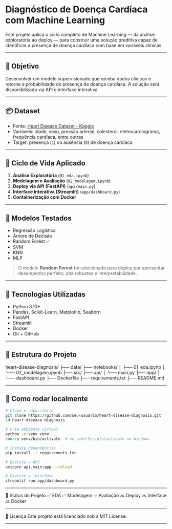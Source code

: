 # Diagnóstico de Doença Cardíaca com Machine Learning

Este projeto aplica o ciclo completo de Machine Learning — da análise exploratória ao deploy — para construir uma solução preditiva capaz de identificar a presença de doença cardíaca com base em variáveis clínicas.

---

## 🎯 Objetivo

Desenvolver um modelo supervisionado que receba dados clínicos e retorne a probabilidade de presença de doença cardíaca. A solução será disponibilizada via API e interface interativa.

---

## 📦 Dataset

- Fonte: [Heart Disease Dataset - Kaggle](https://www.kaggle.com/datasets/johnsmith88/heart-disease-dataset)
- Variáveis: idade, sexo, pressão arterial, colesterol, eletrocardiograma, frequência cardíaca, entre outras
- Target: presença (`1`) ou ausência (`0`) de doença cardíaca

---

## 🧪 Ciclo de Vida Aplicado

1. **Análise Exploratória** (`01_eda.ipynb`)
2. **Modelagem e Avaliação** (`02_modelagem.ipynb`)
3. **Deploy via API (FastAPI)** (`api/main.py`)
4. **Interface interativa (Streamlit)** (`app/dashboard.py`)
5. **Containerização com Docker**

---

## 🧠 Modelos Testados

- Regressão Logística
- Árvore de Decisão
- Random Forest ✅
- SVM
- KNN
- MLP

> O modelo **Random Forest** foi selecionado para deploy por apresentar desempenho perfeito, alta robustez e interpretabilidade.

---

## 🚀 Tecnologias Utilizadas

- Python 3.10+
- Pandas, Scikit-Learn, Matplotlib, Seaborn
- FastAPI
- Streamlit
- Docker
- Git + GitHub

---

## 📁 Estrutura do Projeto

heart-disease-diagnosis/ 
├── data/ 
├── notebooks/ 
│ ├── 01_eda.ipynb 
│ └── 02_modelagem.ipynb 
├── src/ 
├── api/ 
│ └── main.py 
├── app/ 
│ └── dashboard.py 
├── Dockerfile 
├── requirements.txt 
├── README.md


---

## 🧪 Como rodar localmente

```bash
# Clone o repositório
git clone https://github.com/seu-usuario/heart-disease-diagnosis.git
cd heart-disease-diagnosis

# Crie ambiente virtual
python -m venv venv
source venv/bin/activate  # ou venv\Scripts\activate no Windows

# Instale dependências
pip install -r requirements.txt

# Execute a API
uvicorn api.main:app --reload

# Execute a interface
streamlit run app/dashboard.py
```
---

📌 Status do Projeto
✅ EDA 
✅ Modelagem 
✅ Avaliação 
🔜 Deploy 
🔜 Interface 
🔜 Docker

---

📄 Licença
Este projeto está licenciado sob a MIT License.

---